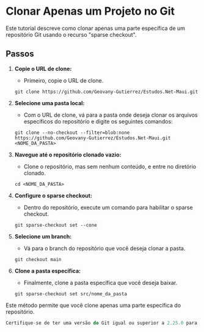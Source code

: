 # Clonar Apenas um Projeto no Git

Este tutorial descreve como clonar apenas uma parte específica de um repositório Git usando o recurso "sparse checkout".

## Passos

1. **Copie o URL de clone:**
   - Primeiro, copie o URL de clone.
    ~~~node
    git clone https://github.com/Geovany-Gutierrez/Estudos.Net-Maui.git
    ~~~

2. **Selecione uma pasta local:**
   - Com o URL de clone, vá para a pasta onde deseja clonar os arquivos específicos do repositório e digite os seguintes comandos:

   ~~~node
   git clone --no-checkout --filter=blob:none https://github.com/Geovany-Gutierrez/Estudos.Net-Maui.git <NOME_DA_PASTA>
   ~~~

3. **Navegue até o repositório clonado vazio:**
   - Clone o repositório, mas sem nenhum conteúdo, e entre no diretório clonado.
   ~~~node
   cd <NOME_DA_PASTA>
   ~~~

4. **Configure o sparse checkout:**
   - Dentro do repositório, execute um comando para habilitar o sparse checkout.

   ~~~node
   git sparse-checkout set --cone
   ~~~

5. **Selecione um branch:**
   - Vá para o branch do repositório que você deseja clonar a pasta.
   ~~~node
   git checkout main
   ~~~

6. **Clone a pasta específica:**
   - Finalmente, clone a pasta específica que você deseja baixar.

   ~~~node
   git sparse-checkout set src/nome_da_pasta
   ~~~

Este método permite que você clone apenas uma parte específica do repositório. 
~~~javascript
Certifique-se de ter uma versão do Git igual ou superior a 2.25.0 para utilizar o comando `sparse-checkout`.
~~~
